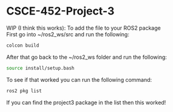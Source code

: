 # CSCE-452-Project-3

WIP (I think this works): To add the file to your ROS2 package  
First go into ~/ros2_ws/src and run the following:

```bash
colcon build
```

After that go back to the ~/ros2_ws folder and run the following:

```bash
source install/setup.bash
```

To see if that worked you can run the following command:

```bash
ros2 pkg list
```

If you can find the project3 package in the list then this worked!